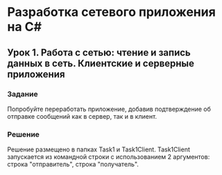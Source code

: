 # Разработка сетевого приложения на C#

## Урок 1. Работа с сетью: чтение и запись данных в сеть. Клиентские и серверные приложения

### Задание

Попробуйте переработать приложение, добавив подтверждение об отправке сообщений как в сервер, так и в клиент.

### Решение

Решение размещено в папках Task1 и Task1Client. Task1Client запускается из командной строки с использованием 2 аргументов: строка "отправитель", строка "получатель".
